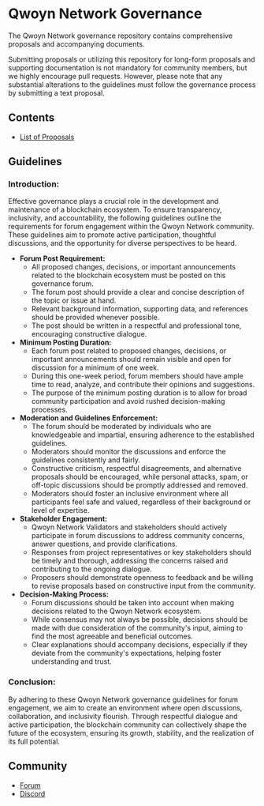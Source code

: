 # Qwoyn Network Governance

The Qwoyn Network governance repository contains comprehensive proposals and accompanying documents.

Submitting proposals or utilizing this repository for long-form proposals and supporting documentation is not mandatory for community members, but we highly encourage pull requests. However, please note that any substantial alterations to the guidelines must follow the governance process by submitting a text proposal.

## Contents

- [List of Proposals](./proposals)

## Guidelines

### Introduction:

Effective governance plays a crucial role in the development and maintenance of a blockchain ecosystem. To ensure transparency, inclusivity, and accountability, the following guidelines outline the requirements for forum engagement within the Qwoyn Network community. These guidelines aim to promote active participation, thoughtful discussions, and the opportunity for diverse perspectives to be heard.

- **Forum Post Requirement:**
  - All proposed changes, decisions, or important announcements related to the blockchain ecosystem must be posted on this governance forum.
  - The forum post should provide a clear and concise description of the topic or issue at hand.
  - Relevant background information, supporting data, and references should be provided whenever possible.
  - The post should be written in a respectful and professional tone, encouraging constructive dialogue.
- **Minimum Posting Duration:**
  - Each forum post related to proposed changes, decisions, or important announcements should remain visible and open for discussion for a minimum of one week.
  - During this one-week period, forum members should have ample time to read, analyze, and contribute their opinions and suggestions.
  - The purpose of the minimum posting duration is to allow for broad community participation and avoid rushed decision-making processes.
- **Moderation and Guidelines Enforcement:**
  - The forum should be moderated by individuals who are knowledgeable and impartial, ensuring adherence to the established guidelines.
  - Moderators should monitor the discussions and enforce the guidelines consistently and fairly.
  - Constructive criticism, respectful disagreements, and alternative proposals should be encouraged, while personal attacks, spam, or off-topic discussions should be promptly addressed and removed.
  - Moderators should foster an inclusive environment where all participants feel safe and valued, regardless of their background or level of expertise.
- **Stakeholder Engagement:**
  - Qwoyn Network Validators and stakeholders should actively participate in forum discussions to address community concerns, answer questions, and provide clarifications.
  - Responses from project representatives or key stakeholders should be timely and thorough, addressing the concerns raised and contributing to the ongoing dialogue.
  - Proposers should demonstrate openness to feedback and be willing to revise proposals based on constructive input from the community.
- **Decision-Making Process:**
  - Forum discussions should be taken into account when making decisions related to the Qwoyn Network ecosystem.
  - While consensus may not always be possible, decisions should be made with due consideration of the community's input, aiming to find the most agreeable and beneficial outcomes.
  - Clear explanations should accompany decisions, especially if they deviate from the community's expectations, helping foster understanding and trust.
### Conclusion:
  By adhering to these Qwoyn Network governance guidelines for forum engagement, we aim to create an environment where open discussions, collaboration, and inclusivity flourish. Through respectful dialogue and active participation, the blockchain community can collectively shape the future of the ecosystem, ensuring its growth, stability, and the realization of its full potential.
## Community

- [Forum](https://commonwealth.im/qwoyn-network)
- [Discord](https://discord.gg/Qp7Taz6W4Y)

